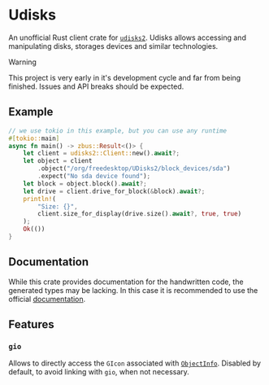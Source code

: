 # Udisks

An unofficial Rust client crate for [`udisks2`](https://github.com/storaged-project/udisks).
Udisks allows accessing and manipulating disks, storages devices and similar technologies. 

> [!WARNING]
> This project is very early in it's development cycle and far from being finished. Issues and API breaks should be expected.

## Example

```rust
// we use tokio in this example, but you can use any runtime
#[tokio::main]
async fn main() -> zbus::Result<()> {
    let client = udisks2::Client::new().await?;
    let object = client
        .object("/org/freedesktop/UDisks2/block_devices/sda")
        .expect("No sda device found");
    let block = object.block().await?;
    let drive = client.drive_for_block(&block).await?;
    println!(
        "Size: {}",
        client.size_for_display(drive.size().await?, true, true)
    );
    Ok(())
}
```

## Documentation

While this crate provides documentation for the handwritten code, the generated types may be lacking. In this case it is recommended to use the official [documentation](https://storaged.org/doc/udisks2-api/latest/).

## Features

### `gio`

Allows to directly access the `GIcon` associated with [`ObjectInfo`](https://docs.rs/udisks2/0.1.0/udisks2/struct.ObjectInfo.html). Disabled by default, to avoid linking with `gio`, when not necessary.
